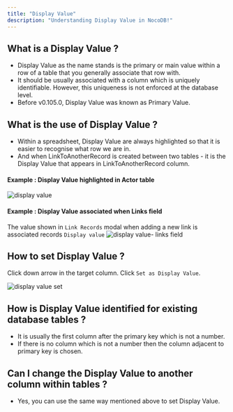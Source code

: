 ```yaml
---
title: "Display Value"
description: "Understanding Display Value in NocoDB!"
---
```


## What is a Display Value ?

- Display Value as the name stands is the primary or main value within a row of a table that you generally associate that row with.
- It should be usually associated with a column which is uniquely identifiable. However, this uniqueness is not enforced at the database level.
- Before v0.105.0, Display Value was known as Primary Value.

## What is the use of Display Value ?
- Within a spreadsheet, Display Value are always highlighted so that it is easier to recognise what row we are in.
- And when LinkToAnotherRecord is created between two tables - it is the Display Value that appears in LinkToAnotherRecord column.

#### Example : Display Value highlighted in Actor table

![display value](https://github.com/nocodb/nocodb/assets/86527202/f3773b9b-cd0e-411c-843f-9e37796a6600)

#### Example : Display Value associated when Links field

The value shown in `Link Records` modal when adding a new link is associated records `Display value`
![display value- links field](https://github.com/nocodb/nocodb/assets/86527202/69eb206f-3796-4587-97cd-0c389053a20a)


## How to set Display Value ?

Click down arrow in the target column. Click `Set as Display Value`.

![display value set](https://github.com/nocodb/nocodb/assets/86527202/d5f09946-5654-46fe-8ecb-107fc9714219)



## How is Display Value identified for existing database tables ?

- It is usually the first column after the primary key which is not a number.
- If there is no column which is not a number then the column adjacent to primary key is chosen.

## Can I change the Display Value to another column within tables ?

- Yes, you can use the same way mentioned above to set Display Value.
